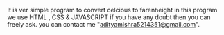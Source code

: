 It is ver simple program to convert celcious to farenheight 
in this program we use HTML , CSS & JAVASCRIPT 
if you have any doubt then you can freely ask.
you can contact me "adityamishra5214351@gmail.com".
